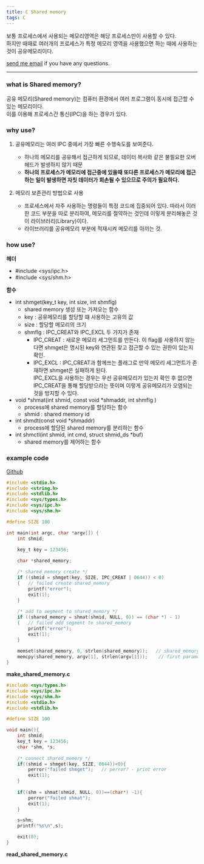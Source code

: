 ```yaml
---
title: C Shared memory  
tags: C
---
```


보통 프로세스에서 사용되는 메모리영역은 해당 프로세스만이 사용할 수 있다.  
하지만 때때로 여러개의 프로세스가 특정 메모리 영역을 사용했으면 하는 때에 사용하는 것이 공유메모리이다.

[send me email](mailto:jewel7492@gmail.com) if you have any questions.

<!--more-->

---
### what is Shared memory? 

공유 메모리(Shared memory)는 컴퓨터 환경에서 여러 프로그램이 동시에 접근할 수 있는 메모리이다.  
이를 이용해 프로세스간 통신(IPC)을 하는 경우가 있다.  

### why use?  

1. 공유메모리는 여러 IPC 중에서 가장 빠른 수행속도를 보여준다.  
    * 하나의 메모리를 공유해서 접근하게 되므로, 데이터 복사와 같은 불필요한 오버헤드가 발생하지 않기 때문  
    * **하나의 프로세스가 메모리에 접근중에 있을때 또다른 프로세스가 메모리에 접근하는 일이 발생하면 자칫 데이터가 회손될 수 있으므로 주의가 필요하다.**  

2. 메모리 보존관리 방법으로 사용  
    * 프로세스에서 자주 사용하는 명령들이 특정 코드에 집중되어 있다. 따라서 이러한 코드 부분을 따로 분리하여, 메모리를 절약하는 것인데 이렇게 분리해놓은 것이 라이브러리(Library)이다.  
    * 라이브러리를 공유메모리 부분에 적재시켜 메모리를 아끼는 것.

### how use?   

**헤더**  
* #include <sys/ipc.h>  
* #include <sys/shm.h>  

**함수**  
* int shmget(key_t key, int size, int shmflg) 
    * shared memory 생성 또는 가져오는 함수 
    * key : 공유메모리를 할당할 떄 사용하는 고유의 값
    * size : 할당할 메모리의 크기
    * shmflg : IPC_CREAT와 IPC_EXCL 두 가지가 존재
        * IPC_CREAT : 새로운 메모리 세그먼트를 만든다. 이 flag를 사용하지 않는다면 shmget은 명시된 key와 연관된 찾고 접근할 수 있는 권한이 있는지 확인.  
        * IPC_EXCL : IPC_CREAT과 함께쓰는 플래그로 만약 메모리 세그먼트가 존재하면 shmget은 실패하게 된다.  
        IPC_EXCL을 사용하는 경우는 우선 공유메모리가 있는지 확인 후 없으면 IPC_CREAT을 통해 할당받으라는 뜻이며 이렇게 공유메모리가 오염되는 것을 방지할 수 있다.
* void *shmat(int shmid, const void *shmaddr, int shmflg )
    * process에 shared memory를 할당하는 함수 
    * shmid : shared memory id
* int shmdt(const void *shmaddr)
    * process에 할당된 shared memory를 분리하는 함수 
* int shmctl(int shmid, int cmd, struct shmid_ds *buf)
    * shared memory를 제어하는 함수

### example code  

[Github](https://github.com/limjunho/C/tree/master/shared_memory)  
```c
#include <stdio.h>
#include <string.h>
#include <stdlib.h>
#include <sys/types.h>
#include <sys/ipc.h>
#include <sys/shm.h>

#define SIZE 100

int main(int argc, char *argv[]) {
    int shmid;
    
    key_t key = 123456;

    char *shared_memory;

    /* shared_memory create */
    if ((shmid = shmget(key, SIZE, IPC_CREAT | 0644)) < 0)
    {   // failed create shared_memory
        printf("error");
        exit(1);
    }
    
    /* add to segment to shared_memory */
    if ((shared_memory = shmat(shmid, NULL, 0)) == (char *) - 1)
    {   // failed add segment to shared_memory
        printf("error");
        exit(1);
    }
    
    memset(shared_memory, 0, strlen(shared_memory));   // shared_memory reset
    memcpy(shared_memory, argv[1], strlen(argv[1]));    // first parameter copy to shared_memory
}
```
**make_shared_memory.c**  

```c
#include <sys/types.h>
#include <sys/ipc.h>
#include <sys/shm.h>
#include <stdio.h>
#include <stdlib.h>

#define SIZE 100

void main(){
    int shmid;
    key_t key = 123456;
    char *shm, *s;
    
    /* connect shared_memory */
    if((shmid = shmget(key, SIZE, 0644))<0){
        perror("failed shmget");   // perror? - print error
        exit(1);
    }
    
    if((shm = shmat(shmid, NULL, 0))==(char*) -1){
        perror("failed shmat");
        exit(1);
    }

    s=shm;
    printf("%s\n",s);

    exit(0);
}
```
**read_shared_memory.c**
